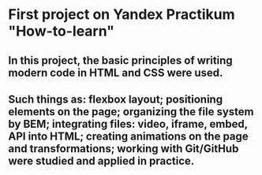 # First project on Yandex Practikum "How-to-learn"
## In this project, the basic principles of writing modern code in HTML and CSS were used.
## Such things as: flexbox layout; positioning elements on the page; organizing the file system by BEM; integrating files: video, iframe, embed, API into HTML; creating animations on the page and transformations; working with Git/GitHub were studied and applied in practice. 